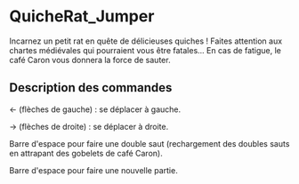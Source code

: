 # QuicheRat_Jumper

Incarnez un petit rat en quête de délicieuses quiches ! Faites attention aux chartes médiévales qui pourraient vous être fatales... En cas de fatigue, le café Caron vous donnera la force de sauter.

## Description des commandes

← (flèches de gauche) : se déplacer à gauche.

→ (flèches de droite) : se déplacer à droite.

Barre d'espace pour faire une double saut (rechargement des doubles sauts en attrapant des gobelets de café Caron).

Barre d'espace pour faire une nouvelle partie.

